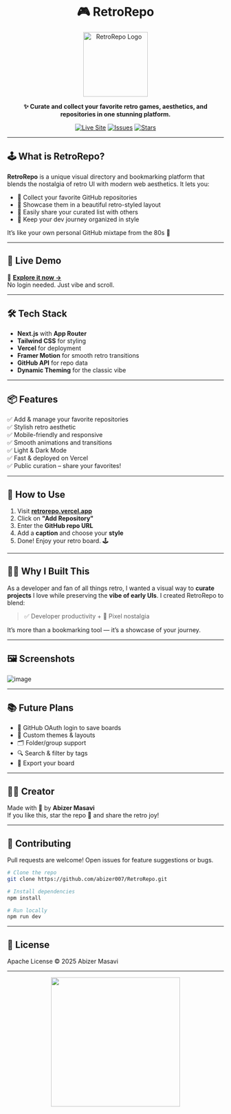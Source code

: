 
<h1 align="center">🎮 RetroRepo</h1>
<p align="center">
  <img src="https://retrorepo.vercel.app/logo.svg" alt="RetroRepo Logo" width="150"/>
</p>

<p align="center">
  <b>✨ Curate and collect your favorite retro games, aesthetics, and repositories in one stunning platform.</b>
</p>

<p align="center">
  <a href="https://retrorepo.vercel.app" target="_blank"><img alt="Live Site" src="https://img.shields.io/badge/Visit-Site-blueviolet?style=for-the-badge&logo=vercel" /></a>
  <a href="https://github.com/abizer007/RetroRepo/issues" target="_blank"><img alt="Issues" src="https://img.shields.io/github/issues/abizer007/RetroRepo?style=for-the-badge&logo=github" /></a>
  <a href="https://github.com/abizer007/RetroRepo/stargazers" target="_blank"><img alt="Stars" src="https://img.shields.io/github/stars/abizer007/RetroRepo?style=for-the-badge&logo=github" /></a>
</p>

---

## 🕹️ What is RetroRepo?

**RetroRepo** is a unique visual directory and bookmarking platform that blends the nostalgia of retro UI with modern web aesthetics. It lets you:

- 📁 Collect your favorite GitHub repositories
- 🎨 Showcase them in a beautiful retro-styled layout
- 🔗 Easily share your curated list with others
- 🧠 Keep your dev journey organized in style

It’s like your own personal GitHub mixtape from the 80s 🚀

---

## 🚀 Live Demo

🔗 **[Explore it now →](https://retrorepo.vercel.app)**  
No login needed. Just vibe and scroll.

---

## 🛠️ Tech Stack

- **Next.js** with **App Router**
- **Tailwind CSS** for styling
- **Vercel** for deployment
- **Framer Motion** for smooth retro transitions
- **GitHub API** for repo data
- **Dynamic Theming** for the classic vibe

---

## 📦 Features

✅ Add & manage your favorite repositories  
✅ Stylish retro aesthetic  
✅ Mobile-friendly and responsive  
✅ Smooth animations and transitions  
✅ Light & Dark Mode  
✅ Fast & deployed on Vercel  
✅ Public curation – share your favorites!

---

## 🧪 How to Use

1. Visit **[retrorepo.vercel.app](https://retrorepo.vercel.app)**  
2. Click on **"Add Repository"**  
3. Enter the **GitHub repo URL**  
4. Add a **caption** and choose your **style**  
5. Done! Enjoy your retro board. 🕹️

---

## 🧑‍💻 Why I Built This

As a developer and fan of all things retro, I wanted a visual way to **curate projects** I love while preserving the **vibe of early UIs**. I created RetroRepo to blend:

> ✅ Developer productivity + 🎨 Pixel nostalgia

It’s more than a bookmarking tool — it’s a showcase of your journey.

---

## 🖼️ Screenshots


![image](https://github.com/user-attachments/assets/da117ed0-53df-4c88-8247-65f9d49792a4)


---

## 📚 Future Plans

- 🔐 GitHub OAuth login to save boards
- 🧩 Custom themes & layouts
- 🗂️ Folder/group support
- 🔍 Search & filter by tags
- 💾 Export your board

---

## 🧑‍🎨 Creator

Made with 💾 by **Abizer Masavi**  
If you like this, star the repo 🌟 and share the retro joy!

---

## 🧱 Contributing

Pull requests are welcome! Open issues for feature suggestions or bugs.

```bash
# Clone the repo
git clone https://github.com/abizer007/RetroRepo.git

# Install dependencies
npm install

# Run locally
npm run dev
```

---

## 📄 License

Apache License © 2025 Abizer Masavi

---

<p align="center">
  <img src="https://media.tenor.com/_3I1iZGMDiYAAAAC/retro-80s.gif" width="300"/>
</p>

